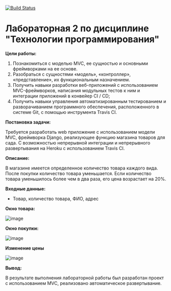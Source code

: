 [![Build Status](https://app.travis-ci.com/VsevolodOn/PTLab2.svg?branch=master)](https://app.travis-ci.com/kpdvstu/PTLab2)
# Лабораторная 2 по дисциплине "Технологии программирования"

**Цели работы:**
1. Познакомиться c моделью MVC, ее сущностью и основными фреймворками на ее основе.
2. Разобраться с сущностями «модель», «контроллер», «представление», их функциональным назначением.
3. Получить навыки разработки веб-приложений с использованием MVC-фреймворков, написания модульных тестов к ним и интеграции приложений в конвейер CI / CD;
4. Получить навыки управления автоматизированным тестированием и разворачиванием программного обеспечения, расположенного в системе Git, с помощью инструмента Travis CI.


**Постановка задачи:**

Требуется разработать web приложение с использованием модели MVC, фреймворка Django, реализующее функцию магазина товаров для сада. С возможностью непрерывной интеграции и непрерывного развертывания на Heroku с использованием Travis CI.


**Описание:**

В магазине имеется определенное количество товара каждого 
вида. После покупки количество товара уменьшается. Если 
количество товара уменьшилось более чем в два раза, его цена 
возрастает на 20%.

**Входные данные:**

* Товар, количество товара, ФИО, адрес


**Окно товара:**

![image](https://user-images.githubusercontent.com/92991750/144700435-46838478-b97e-4b96-94a7-71596945900c.png)


**Окно покупки:**

![image](https://user-images.githubusercontent.com/92991750/144700451-4ecf0ab2-84b1-45dc-b5d2-4e6a9ff249de.png)


**Изменение цены**

![image](https://user-images.githubusercontent.com/92991750/144700463-fdd1b838-835d-4637-831f-976ee64752fa.png)


**Вывод:**

В результате выполнения лабораторной работы был разработан проект с использованием MVC, реализовано автоматическое развертывание.

